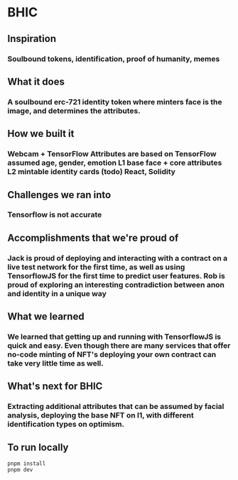 # BHIC

## Inspiration
### Soulbound tokens, identification, proof of humanity, memes

## What it does
### A soulbound erc-721 identity token where minters face is the image, and determines the attributes.

## How we built it
### Webcam + TensorFlow Attributes are based on TensorFlow assumed age, gender, emotion L1 base face + core attributes L2 mintable identity cards (todo) React, Solidity

## Challenges we ran into
### Tensorflow is not accurate

## Accomplishments that we're proud of
### Jack is proud of deploying and interacting with a contract on a live test network for the first time, as well as using TensorflowJS for the first time to predict user features. Rob is proud of exploring an interesting contradiction between anon and identity in a unique way

## What we learned
### We learned that getting up and running with TensorflowJS is quick and easy. Even though there are many services that offer no-code minting of NFT's deploying your own contract can take very little time as well.

## What's next for BHIC
### Extracting additional attributes that can be assumed by facial analysis, deploying the base NFT on l1, with different identification types on optimism.


## To run locally



    pnpm install
    pnpm dev

```